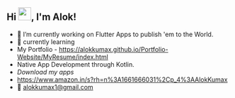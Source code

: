## Hi <img src="https://github.com/TheDudeThatCode/TheDudeThatCode/blob/master/Assets/Hi.gif" width="29px">, I'm Alok!
- 🔭 I’m currently working on Flutter Apps to publish 'em to the World.
- 🌱 currently learning
-  My Portfolio - https://alokkumax.github.io/Portfolio-Website/MyResume/index.html
-  Native App Development through Kotlin.
- *Download my apps* 
-   https://www.amazon.in/s?rh=n%3A1661666031%2Cp_4%3AAlokKumax
- 📱  alokkumax1@gmail.com

